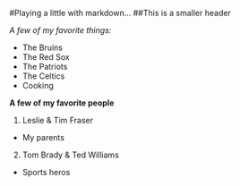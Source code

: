 #Playing a little with markdown...
##This is a smaller header

*A few of my favorite things:*
* The Bruins
* The Red Sox
* The Patriots
* The Celtics
* Cooking

**A few of my favorite people**
1. Leslie & Tim Fraser
  * My parents
2. Tom Brady & Ted Williams
  * Sports heros

